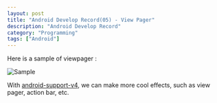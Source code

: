 ```yaml
---
layout: post
title: "Android Develop Record(05) - View Pager"
description: "Android Develop Record"
category: "Programming"
tags: ["Android"]
---
```


Here is a sample of viewpager :

![Sample](http://media-cache-ec0.pinimg.com/736x/1f/d1/8a/1fd18a866baa03a287bd9d3e7ed2525e.jpg)

With [android-support-v4](http://developer.android.com/reference/android/support/v4/app/package-summary.html), we can make more cool effects, such as view pager, action bar, etc.



